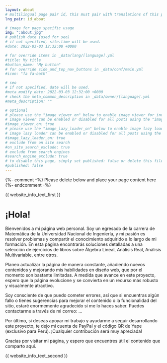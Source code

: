 ```yaml
---
layout: about
# multilingual page pair id, this must pair with translations of this page. (This name must be unique)
lng_pair: id_about

# image for page specific usage
img: ":about.jpg"
# publish date (used for seo)
# if not specified, site.time will be used.
#date: 2022-03-03 12:32:00 +0000

# for override items in _data/lang/[language].yml
#title: My title
#button_name: "My button"
# for override side_and_top_nav_buttons in _data/conf/main.yml
#icon: "fa fa-bath"

# seo
# if not specified, date will be used.
#meta_modify_date: 2022-03-03 12:32:00 +0000
# check the meta_common_description in _data/owner/[language].yml
#meta_description: ""

# optional
# please use the "image_viewer_on" below to enable image viewer for individual pages or posts (_posts/ or [language]/_posts folders).
# image viewer can be enabled or disabled for all posts using the "image_viewer_posts: true" setting in _data/conf/main.yml.
#image_viewer_on: true
# please use the "image_lazy_loader_on" below to enable image lazy loader for individual pages or posts (_posts/ or [language]/_posts folders).
# image lazy loader can be enabled or disabled for all posts using the "image_lazy_loader_posts: true" setting in _data/conf/main.yml.
#image_lazy_loader_on: true
# exclude from on site search
#on_site_search_exclude: true
# exclude from search engines
#search_engine_exclude: true
# to disable this page, simply set published: false or delete this file
#published: false
---
```


{%- comment -%} Please delete below and place your page content here {%- endcomment -%}

{{ website_info_text_first }}

# ¡Hola! 
Bienvenidos a mi página web personal. Soy un egresado de la carrera de Matemática de la Universidad Nacional de Ingeniería, y mi pasión es resolver problemas y compartir el conocimiento adquirido a lo largo de mi formación. En esta página encontrarás soluciones detalladas a una selección de ejercicios de libros sobre Álgebra Lineal, Análisis Real, Análisis Multivariable, entre otros.

Planeo actualizar la página de manera constante, añadiendo nuevos contenidos y mejorando mis habilidades en diseño web, que por el momento son bastante limitadas. A medida que avance en este proyecto, espero que la página evolucione y se convierta en un recurso más robusto y visualmente atractivo.

Soy consciente de que puedo cometer errores, así que si encuentras algún fallo o tienes sugerencias para mejorar el contenido o la funcionalidad del sitio, estaré enormemente agradecido si me lo haces saber. Puedes contactarme a través de mi correo: ...

Por último, si deseas apoyar mi trabajo y ayudarme a seguir desarrollando este proyecto, te dejo mi cuenta de PayPal y el código QR de Yape (exclusivo para Perú). ¡Cualquier contribución será muy apreciada!

Gracias por visitar mi página, y espero que encuentres útil el contenido que comparto aquí.

{{ website_info_text_second }}
